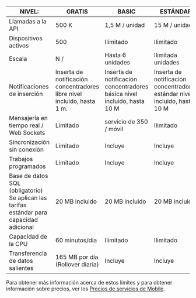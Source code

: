 
| NIVEL: | GRATIS | BASIC | ESTÁNDAR |
|----|----|----|----|
| Llamadas a la API | 500 K | 1,5 M / unidad | 15 M / unidad |
| Dispositivos activos | 500 | Ilimitado | Ilimitado |
| Escala | N / | Hasta 6 unidades | Ilimitada unidades |
| Notificaciones de inserción | Inserta de notificación concentradores libre nivel incluido, hasta 1 m. | Inserta de notificación concentradores básica nivel incluido, hasta 10 M | Inserta de notificación concentradores estándar nivel incluido, hasta 10 M |
| Mensajería en tiempo real /<br/>Web Sockets | Limitado | servicio de 350 / móvil | Ilimitado |
| Sincronización sin conexión | Limitado | Incluye | Incluye |
| Trabajos programados  | Limitado | Incluye | Incluye |
| Base de datos SQL (obligatorio) <br/>Se aplican las tarifas estándar para capacidad adicional | 20 MB incluido | 20 MB incluido | 20 MB incluido |
| Capacidad de la CPU | 60 minutos/día | Ilimitado | Ilimitado |
| Transferencia de datos salientes | 165 MB por día (Rollover diaria) | Incluye | Incluye |

Para obtener más información acerca de estos límites y para obtener información sobre precios, ver los [Precios de servicios de Mobile](https://azure.microsoft.com/pricing/details/mobile-services/). 
